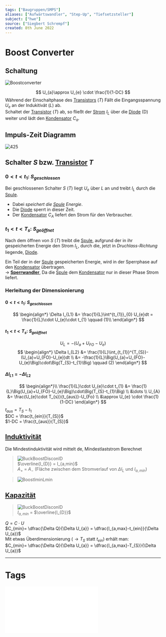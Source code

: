 ```yaml
---
tags: ["Baugruppen/SMPS"]
aliases: ["Aufwärtswandler", "Step-Up", "Tiefsetzsteller"]
subject: ["hwe"]
source: ["Siegbert Schrempf"]
created: 8th June 2022
---
```


# Boost Converter

## Schaltung

![Boostconverter](../assets/Boostconverter.svg)

$$
U_{a}\approx U_{e} \cdot \frac{1}{1-DC}
$$
Während der Einschaltphase des [Transistors](../Halbleiter/{MOC}%20Transistor.md) $(T)$ Fällt die Eingangsspannung $U_{e}$ an der Indukitivät $(L)$ ab.  
Schaltet der [Transistor](../Halbleiter/{MOC}%20Transistor.md) $(T)$ ab, so fließt der [Strom](../../Elektrotechnik/elektrischer%20Strom.md) $I_{L}$ über die [Diode](../Halbleiter/Diode.md) (D) weiter und lädt den [Kondensator](../../Elektrotechnik/Kapazität.md) $C_{a}$.

## Impuls-Zeit Diagramm

![425](boost_converter_IZdia)

## Schalter $S$ bzw. [Transistor](../Halbleiter/{MOC}%20Transistor.md) $T$

### $0<t<t_{1}$: $S_{geschlossen}$

Bei geschlossenen Schalter $S$ $(T)$ liegt $U_{e}$ über $L$ an und treibt $I_{L}$ durch die [Spule](../../Elektrotechnik/Induktivitäten.md).
 - Dabei *speichert die [Spule](../../Elektrotechnik/Induktivitäten.md) Energie*.
 - Die [Diode](../Halbleiter/Diode.md) sperrt in dieser Zeit.
 - Der [Kondensator](../../Elektrotechnik/Kapazität.md) $C_{A}$ liefert den Strom für den Verbraucher.

### $t_{1}<t<T_{s}$: $S_{geöffnet}$

Nach dem öffnen von $S$ $(T)$ treibt die [Spule](../../Elektrotechnik/Induktivitäten.md), aufgrund der in ihr gespeicherten Energie den Strom $I_{L}$, durch die, jetzt in *Druchlass-Richtung* liegende, [Diode](../Halbleiter/Diode.md).

Ein Teil der in der [Spule](../../Elektrotechnik/Induktivitäten.md) gespeicherten Energie, wird in der Sperrphase auf den [Kondensator](../../Elektrotechnik/Kapazität.md) übertragen.  
$\rightarrow$ **[Sperrwandler](Sperrwandler.md)**, Da die [Spule](../../Elektrotechnik/Induktivitäten.md) dem [Kondensator](../../Elektrotechnik/Kapazität.md) nur in dieser Phase Strom liefert.

### Herleitung der Dimensionierung

#### $0<t<t_{1}$: $S_{geschlossen}$

$$
\begin{align*}
	\Delta I_{L1} &= \frac{1}{L}\int^{t_{1}}_{0} U_{e}dt = \frac{1}{L}\cdot U_{e}\cdot t_{1} \qquad (1)\\
\end{align*}
$$

#### $t_{1}<t<T_{s}$: $S_{geöffnet}$

$$U_{L} = -(U_{a}+U_{FO}-U_{e})$$
$$
\begin{align*}
\Delta I_{L2} &= \frac{1}{L}\int_{t_{1}}^{T_{S}}- (U_{a}+U_{FO}-U_{e})dt
\\
&= -\frac{1}{L}\Big(U_{a}+U_{FO}-U_{e}\Big)\cdot\Big(T_{S}-t_{1}\Big) \qquad (2)
\end{align*}
$$

#### $\Delta I_{L1}= -\Delta I_{L2}$

$$
\begin{align*}\\
\frac{1}{L}\cdot U_{e}\cdot t_{1} &= \frac{1}{L}\Big(U_{a}+U_{FO}-U_{e}\Big)\cdot\Big(T_{S}-t_{1}\Big)
\\
&\dots
\\
U_{A} &= \frac{U_{e}\cdot T_{s}}{t_{aus}}-U_{Fo}
\\
&\approx U_{e} \cdot \frac{1}{1-DC}
\end{align*}
$$
$t_{aus}= T_{S} - t_{1}$  
$DC = \frac{t_{ein}}{T_{S}}$  
$1-DC = \frac{t_{aus}}{T_{S}}$

## [Induktivität](../../Elektrotechnik/Induktivitäten.md)

Die Mindestinduktivität wird mittelt de, Mindestlaststrom Berechnet
>![BuckBoostDisconID](../assets/BuckBoostDisconID.png)  
>$\overline{I_{D}} = I_{a,min}$  
>$A_{+}$ = $A_{-}$ (Fläche zwischen dem Stromverlauf von $\Delta I_{L}$ und $I_{a,min}$)

>![BoostIminLmin](../assets/BoostIminLmin.png)

## [Kapazität](../../Elektrotechnik/Kapazität.md)

>![BuckBoostDisconID](../assets/BuckBoostDisconID.png)  
> $I_{a,min}$ = $\overline{I_{D}}$ 

$Q=C\cdot U$  
$C_{min}= \dfrac{\Delta Q}{\Delta U_{a}} = \dfrac{I_{a,max}-t_{ein}}{\Delta U_{a}}$  
Mit etwas Überdimensionierung ($\rightarrow T_{S}$ statt $t_{ein}$) erhält man:  
$C_{min}= \dfrac{\Delta Q}{\Delta U_{a}} = \dfrac{I_{a,max}-T_{S}}{\Delta U_{a}}$

---

# Tags

![Schaltnetzteile_Schmidt-Walter](../../xEDU/xLiteratur/Schaltnetzteile_Schmidt-Walter.pdf)